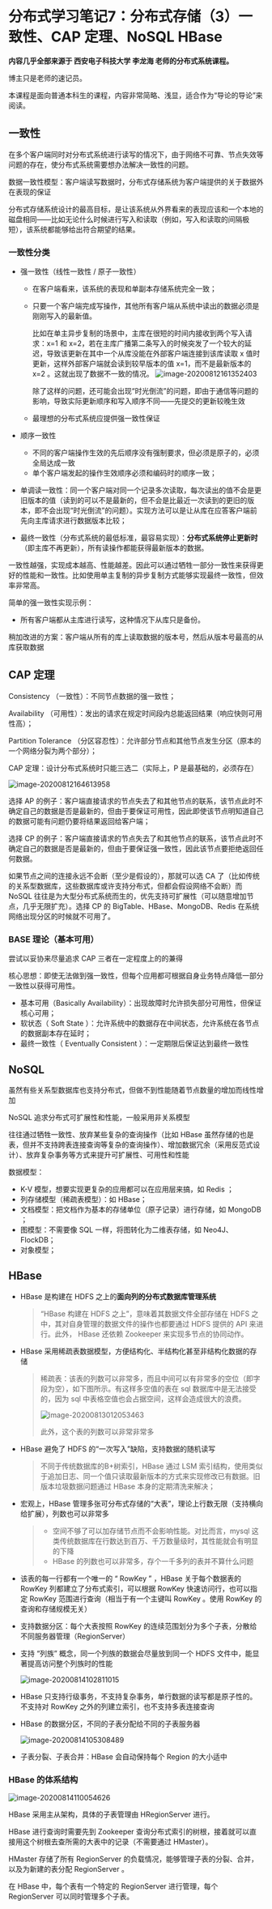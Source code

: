 # 分布式学习笔记7：分布式存储（3）一致性、CAP 定理、NoSQL HBase

**内容几乎全部来源于  西安电子科技大学 李龙海 老师的分布式系统课程。**

博主只是老师的速记员。

本课程是面向普通本科生的课程，内容非常简略、浅显，适合作为“导论的导论”来阅读。

## 一致性

在多个客户端同时对分布式系统进行读写的情况下，由于网络不可靠、节点失效等问题的存在，使分布式系统需要想办法解决一致性的问题。

数据一致性模型：客户端读写数据时，分布式存储系统为客户端提供的关于数据外在表现的保证

分布式存储系统设计的最高目标，是让该系统从外界看来的表现应该和一个本地的磁盘相同——比如无论什么时候进行写入和读取（例如，写入和读取的间隔极短），该系统都能够给出符合期望的结果。

### 一致性分类

- 强一致性（线性一致性 / 原子一致性）

  - 在客户端看来，该系统的表现和单副本存储系统完全一致；

  - 只要一个客户端完成写操作，其他所有客户端从系统中读出的数据必须是刚刚写入的最新值。

    比如在单主异步复制的场景中，主库在很短的时间内接收到两个写入请求：x=1 和 x=2，若在主库广播第二条写入的时候突发了一个较大的延迟，导致该更新在其中一个从库没能在外部客户端连接到该库读取 x 值时更新，这样外部客户端就会读到较早版本的值 x=1，而不是最新版本的 x=2 。这就出现了数据不一致的情况。
    ![image-20200812161352403](img/image-20200810165646180.png)

    除了这样的问题，还可能会出现“时光倒流”的问题，即由于通信等问题的影响，导致实际更新顺序和写入顺序不同——先提交的更新较晚生效

  - 最理想的分布式系统应提供强一致性保证

- 顺序一致性

  - 不同的客户端操作生效的先后顺序没有强制要求，但必须是原子的，必须全局达成一致
  - 单个客户端发起的操作生效顺序必须和编码时的顺序一致；

- 单调读一致性：同一个客户端对同一个记录多次读取，每次读出的值不会是更旧版本的值（读到的可以不是最新的，但不会是比最近一次读到的更旧的版本，即不会出现“时光倒流”的问题）。实现方法可以是让从库在应答客户端前先向主库请求进行数据版本比较；

- 最终一致性（分布式系统的最低标准，最容易实现）：**分布式系统停止更新时**（即主库不再更新），所有读操作都能获得最新版本的数据。

一致性越强，实现成本越高、性能越差。因此可以通过牺牲一部分一致性来获得更好的性能和一致性。比如使用单主复制的异步复制方式能够实现最终一致性，但效率非常高。

简单的强一致性实现示例：

- 所有客户端都从主库进行读写，这种情况下从库只是备份。

稍加改进的方案：客户端从所有的库上读取数据的版本号，然后从版本号最高的从库获取数据



## CAP 定理

Consistency （一致性）：不同节点数据的强一致性；

Availability （可用性）：发出的请求在规定时间段内总能返回结果（响应快则可用性高）；

Partition Tolerance （分区容忍性）：允许部分节点和其他节点发生分区（原本的一个网络分裂为两个部分）；

CAP 定理：设计分布式系统时只能三选二（实际上，P 是最基础的，必须存在）

![image-20200812164613958](img/image-20200812164613958.png)

选择 AP 的例子：客户端直接请求的节点失去了和其他节点的联系，该节点此时不确定自己的数据是否是最新的，但由于要保证可用性，因此即使该节点明知道自己的数据可能有问题仍要将结果返回给客户端；

选择 CP 的例子：客户端直接请求的节点失去了和其他节点的联系，该节点此时不确定自己的数据是否是最新的，但由于要保证强一致性，因此该节点要拒绝返回任何数据。

如果节点之间的连接永远不会断（至少是假设的），那就可以选 CA 了（比如传统的关系型数据库，这些数据库或许支持分布式，但都会假设网络不会断）而 NoSQL 往往是为大型分布式系统而生的，优先支持可扩展性（可以随意增加节点，几乎无限扩充）。选择 CP 的 BigTable、HBase、MongoDB、Redis 在系统网络出现分区的时候就不可用了。

### BASE 理论（基本可用）

尝试以妥协来尽量追求 CAP 三者在一定程度上的的兼得

核心思想：即使无法做到强一致性，但每个应用都可根据自身业务特点降低一部分一致性以获得可用性。

- 基本可用（Basically Availability）：出现故障时允许损失部分可用性，但保证核心可用；
- 软状态（ Soft State ）：允许系统中的数据存在中间状态，允许系统在各节点的数据副本存在延时；
- 最终一致性（ Eventually Consistent ）：一定期限后保证达到最终一致性



## NoSQL

虽然有些关系型数据库也支持分布式，但做不到性能随着节点数量的增加而线性增加

NoSQL 追求分布式可扩展性和性能，一般采用非关系模型

往往通过牺牲一致性、放弃某些复杂的查询操作（比如 HBase 虽然存储的也是表，但并不支持跨表连接查询等复杂的查询操作）、增加数据冗余（采用反范式设计）、放弃复杂事务等方式来提升可扩展性、可用性和性能

数据模型：

- K-V 模型，想要实现更复杂的应用都可以在应用层来搞，如 Redis ；
- 列存储模型（稀疏表模型）：如 HBase；
- 文档模型：把文档作为基本的存储单位（原子记录）进行存储，如 MongoDB ；
- 图模型：不需要像 SQL 一样，将图转化为二维表存储，如 Neo4J、FlockDB；
- 对象模型；



## HBase

- HBase 是构建在 HDFS 之上的**面向列的分布式数据库管理系统**

  > “HBase 构建在 HDFS 之上”，意味着其数据文件全部存储在 HDFS 之中，其对自身管理的数据文件的操作也都要通过 HDFS 提供的 API 来进行。此外， HBase 还依赖 Zookeeper 来实现多节点的协同动作。

- HBase 采用稀疏表数据模型，方便结构化、半结构化甚至非结构化数据的存储

  > 稀疏表：该表的列数可以非常多，而且中间可以有非常多的空位（即字段为空），如下图所示。有这样多空值的表在 sql 数据库中是无法接受的，因为 sql 中表格空值也会占据空间，这样会造成很大的浪费。
  >
  > ![image-20200813012053463](img/image-20200813012053463.png)
  >
  > 此外，这个表的列数可以非常非常多

- HBase 避免了 HDFS 的“一次写入”缺陷，支持数据的随机读写

  > 不同于传统数据库的B+树索引，HBase 通过 LSM 索引结构，使用类似于追加日志、同一个值只读取最新版本的方式来实现修改已有数据。旧版本垃圾数据问题通过 HBase 本身的定期清洗来解决；

- 宏观上，HBase 管理多张可分布式存储的“大表”，理论上行数无限（支持横向给扩展），列数也可以非常多

  > - 空间不够了可以加存储节点而不会影响性能。对比而言，mysql 这类传统数据库在行数达到百万、千万数量级时，其性能就会有明显的下降
  > - HBase 的列数也可以非常多，存个一千多列的表并不算什么问题

- 该表的每一行都有一个唯一的 “ RowKey ” ，HBase 关于每个数据表的 RowKey 列都建立了分布式索引，可以根据 RowKey 快速访问行，也可以指定 RowKey 范围进行查询（相当于有一个主键叫 RowKey 。使用 RowKey 的查询和存储规模无关）

- 支持数据分区：每个大表按照 RowKey 的连续范围划分为多个子表，分散给不同服务器管理（RegionServer）

- 支持 “列族” 概念，同一个列族的数据会尽量放到同一个 HDFS 文件中，能显著提高访问整个列族时的性能

  ![image-20200814102811015](img/image-20200814102811015.png)

- HBase 只支持行级事务，不支持复杂事务，单行数据的读写都是原子性的。不支持对 RowKey 之外的列建立索引，也不支持多表连接查询

- HBase 的数据分区，不同的子表分配给不同的子表服务器

  ![image-20200814105308489](img/image-20200814105308489.png)

- 子表分裂、子表合并：HBase 会自动保持每个 Region 的大小适中

### HBase 的体系结构

![image-20200814110054626](img/image-20200814110054626.png)

HBase 采用主从架构，具体的子表管理由 HRegionServer 进行。

HBase 进行查询时需要先到 Zookeeper 查询分布式索引的树根，接着就可以直接用这个树根去查所需的大表中的记录（不需要通过 HMaster）。

HMaster 存储了所有 RegionServer 的负载情况，能够管理子表的分裂、合并，以及为新建的表分配 RegionServer 。

在 HBase 中，每个表有一个特定的 RegionServer 进行管理，每个 RegionServer 可以同时管理多个子表。